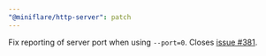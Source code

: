 ```yaml
---
"@miniflare/http-server": patch
---
```


Fix reporting of server port when using `--port=0`. Closes
[issue #381](https://github.com/cloudflare/miniflare/issues/381).
